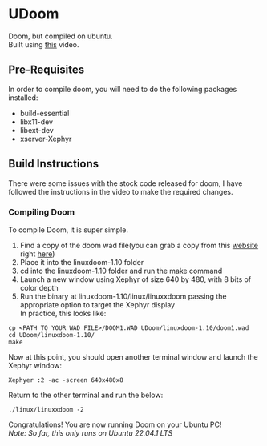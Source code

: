 # UDoom
Doom, but compiled on ubuntu.  
Built using [this](https://www.youtube.com/watch?v=9JgQfQHHhTw) video.  
## Pre-Requisites
In order to compile doom, you will need to do the following packages installed:  
- build-essential  
- libx11-dev  
- libext-dev  
- xserver-Xephyr  
## Build Instructions
There were some issues with the stock code released for doom, I have followed the instructions in the video to make the required changes.  
### Compiling Doom
To compile Doom, it is super simple.  
1. Find a copy of the doom wad file(you can grab a copy from this [website](https://www.doomworld.com/classicdoom/info/shareware.php) right [here](http://www.doomworld.com/3ddownloads/ports/shareware_doom_iwad.zip))  
2. Place it into the linuxdoom-1.10 folder  
3. cd into the linuxdoom-1.10 folder and run the make command
4. Launch a new window using Xephyr of size 640 by 480, with 8 bits of color depth  
5. Run the binary at linuxdoom-1.10/linux/linuxxdoom passing the appropriate option to target the Xephyr display  
In practice, this looks like:  
```
cp <PATH TO YOUR WAD FILE>/DOOM1.WAD UDoom/linuxdoom-1.10/doom1.wad
cd UDoom/linuxdoom-1.10/
make
```
Now at this point, you should open another terminal window and launch the Xephyr window:  
```
Xephyer :2 -ac -screen 640x480x8
```
Return to the other terminal and run the below:  
```
./linux/linuxxdoom -2
```
Congratulations! You are now running Doom on your Ubuntu PC!  
*Note: So far, this only runs on Ubuntu 22.04.1 LTS*